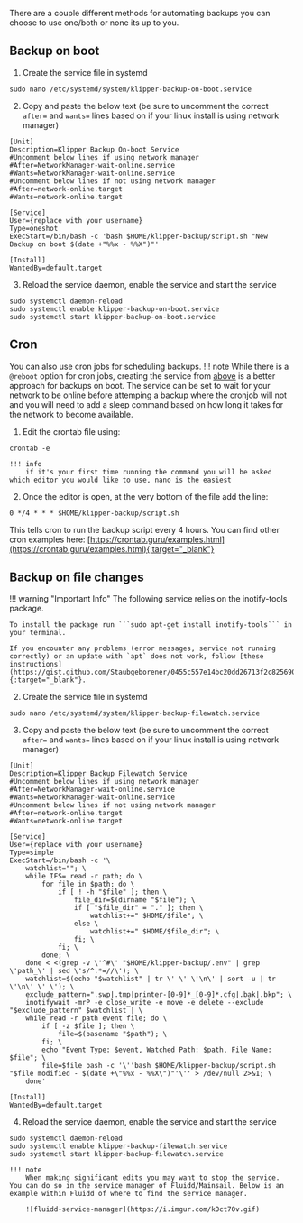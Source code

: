 There are a couple different methods for automating backups you can choose to use one/both or none its up to you.

## Backup on boot
1. Create the service file in systemd
```shell 
sudo nano /etc/systemd/system/klipper-backup-on-boot.service
```  
2. Copy and paste the below text (be sure to uncomment the correct `after=` and `wants=` lines based on if your linux install is using network manager)  
```shell
[Unit]
Description=Klipper Backup On-boot Service
#Uncomment below lines if using network manager
#After=NetworkManager-wait-online.service
#Wants=NetworkManager-wait-online.service
#Uncomment below lines if not using network manager
#After=network-online.target
#Wants=network-online.target

[Service]
User={replace with your username}
Type=oneshot
ExecStart=/bin/bash -c 'bash $HOME/klipper-backup/script.sh "New Backup on boot $(date +"%%x - %%X")"'

[Install]
WantedBy=default.target
```
3. Reload the service daemon, enable the service and start the service
```
sudo systemctl daemon-reload
sudo systemctl enable klipper-backup-on-boot.service
sudo systemctl start klipper-backup-on-boot.service
```

## Cron
You can also use cron jobs for scheduling backups.
!!! note
    While there is a `@reboot` option for cron jobs, creating the service from [above](#backup-on-boot) is a better approach for backups on boot. The service can be set to wait for your network to be online before attemping a backup where the cronjob will not and you will need to add a sleep command based on how long it takes for the network to become available.  

1. Edit the crontab file using:
```
crontab -e
```  

    !!! info
        if it's your first time running the command you will be asked which editor you would like to use, nano is the easiest  

2. Once the editor is open, at the very bottom of the file add the line:
```
0 */4 * * * $HOME/klipper-backup/script.sh
```
This tells cron to run the backup script every 4 hours. You can find other cron examples here: [https://crontab.guru/examples.html](https://crontab.guru/examples.html){:target="_blank"}

## Backup on file changes
!!! warning "Important Info"
    The following service relies on the inotify-tools package. 
    
    To install the package run ```sudo apt-get install inotify-tools``` in your terminal. 
    
    If you encounter any problems (error messages, service not running correctly) or an update with `apt` does not work, follow [these instructions](https://gist.github.com/Staubgeborener/0455c557e14bc20dd26713f2c8256906){:target="_blank"}.

2. Create the service file in systemd
```shell 
sudo nano /etc/systemd/system/klipper-backup-filewatch.service
```  
3. Copy and paste the below text (be sure to uncomment the correct `after=` and `wants=` lines based on if your linux install is using network manager)  
```shell
[Unit]
Description=Klipper Backup Filewatch Service
#Uncomment below lines if using network manager
#After=NetworkManager-wait-online.service
#Wants=NetworkManager-wait-online.service
#Uncomment below lines if not using network manager
#After=network-online.target
#Wants=network-online.target

[Service]
User={replace with your username}
Type=simple
ExecStart=/bin/bash -c '\
    watchlist=""; \
    while IFS= read -r path; do \
        for file in $path; do \
            if [ ! -h "$file" ]; then \
                file_dir=$(dirname "$file"); \
                if [ "$file_dir" = "." ]; then \
                    watchlist+=" $HOME/$file"; \
                else \
                    watchlist+=" $HOME/$file_dir"; \
                fi; \
            fi; \
        done; \
    done < <(grep -v \'^#\' "$HOME/klipper-backup/.env" | grep \'path_\' | sed \'s/^.*=//\'); \
    watchlist=$(echo "$watchlist" | tr \' \' \'\n\' | sort -u | tr \'\n\' \' \'); \
    exclude_pattern=".swp|.tmp|printer-[0-9]*_[0-9]*.cfg|.bak|.bkp"; \
    inotifywait -mrP -e close_write -e move -e delete --exclude "$exclude_pattern" $watchlist | \
    while read -r path event file; do \
        if [ -z $file ]; then \
            file=$(basename "$path"); \
        fi; \
        echo "Event Type: $event, Watched Path: $path, File Name: $file"; \
        file=$file bash -c '\''bash $HOME/klipper-backup/script.sh "$file modified - $(date +\"%%x - %%X\")"'\'' > /dev/null 2>&1; \
    done'

[Install]
WantedBy=default.target
```
4. Reload the service daemon, enable the service and start the service
```
sudo systemctl daemon-reload
sudo systemctl enable klipper-backup-filewatch.service
sudo systemctl start klipper-backup-filewatch.service
```  

    !!! note
        When making significant edits you may want to stop the service. You can do so in the service manager of Fluidd/Mainsail. Below is an example within Fluidd of where to find the service manager.  
        
        ![fluidd-service-manager](https://i.imgur.com/kOct70v.gif)
